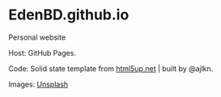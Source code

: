 # EdenBD.github.io
Personal website

Host: GitHub Pages. 

Code: Solid state template from [html5up.net](https://html5up.net/solid-state) | built by @ajlkn. 

Images: [Unsplash](unsplash.com)
